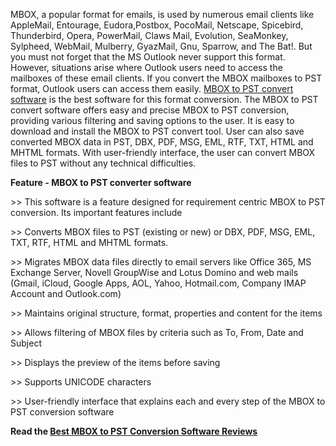 MBOX, a popular format for emails, is used by numerous email clients like AppleMail, Entourage, Eudora,Postbox, PocoMail, Netscape, Spicebird, Thunderbird, Opera, PowerMail, Claws Mail, Evolution, SeaMonkey, Sylpheed, WebMail, Mulberry, GyazMail, Gnu, Sparrow, and The Bat!. But you must not forget that the MS Outlook never support this format. However, situations arise where Outlook users need to access the mailboxes of these email clients. If you convert the MBOX mailboxes to PST format, Outlook users can access them easily. <a href="http://www.thebestcomparisons.com/mbox-to-pst.html">MBOX to PST convert software</a> is the best software for this format conversion.
The MBOX to PST convert software offers easy and precise MBOX to PST conversion, providing various filtering and saving options to the user.  It is easy to download and install the MBOX to PST convert tool. User can also save converted MBOX data in PST, DBX, PDF, MSG, EML, RTF, TXT, HTML and MHTML formats. With user-friendly interface, the user can convert MBOX files to PST without any technical difficulties. 
<P><B>Feature - MBOX to PST converter software</B></P>
>> This software is a feature designed for requirement centric MBOX to PST conversion. Its important features include</P>
<P>>> Converts MBOX files to PST (existing or new) or DBX, PDF, MSG, EML, TXT, RTF, HTML and MHTML formats.</P>
<P>>> Migrates MBOX data files directly to email servers like Office 365, MS Exchange Server, Novell GroupWise and Lotus Domino and web mails (Gmail, iCloud, Google Apps, AOL, Yahoo, Hotmail.com, Company IMAP Account and Outlook.com)</P>
<P>>> Maintains original structure, format, properties and content for the items</P>
<P>>> Allows filtering of MBOX files by criteria such as To, From, Date and Subject</P>
<P>>> Displays the preview of the items before saving</P>
<P>>> Supports UNICODE characters</P>
<P>>> User-friendly interface that explains each and every step of the MBOX to PST conversion software</P>
<P></P>
<b>Read the <a href="http://www.thebestcomparisons.com/mbox-to-pst.html">Best MBOX to PST Conversion Software Reviews</a></b>
